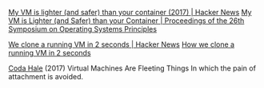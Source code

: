 
[My VM is lighter (and safer) than your container (2017) | Hacker News](https://news.ycombinator.com/item?id=32764501)
[My VM is Lighter (and Safer) than your Container | Proceedings of the 26th Symposium on Operating Systems Principles](https://dl.acm.org/doi/10.1145/3132747.3132763)

[We clone a running VM in 2 seconds | Hacker News](https://news.ycombinator.com/item?id=32683834)
[How we clone a running VM in 2 seconds](https://codesandbox.io/blog/how-we-clone-a-running-vm-in-2-seconds)

[Coda Hale](https://codahale.com/virtual-machines-are-fleeting-things/)
(2017) Virtual Machines Are Fleeting Things
In which the pain of attachment is avoided.
